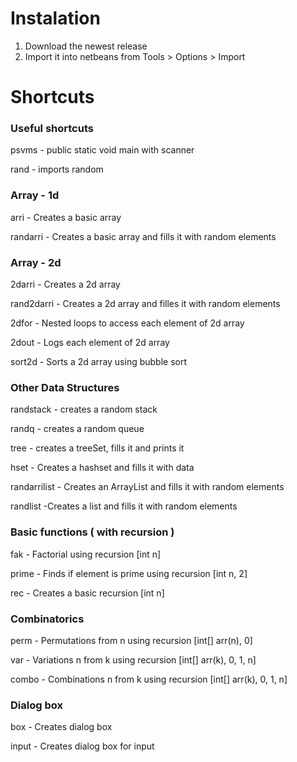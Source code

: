 # Instalation

1. Download the newest release
2. Import it into netbeans from Tools > Options > Import

# Shortcuts

### Useful shortcuts

psvms - public static void main with scanner

rand - imports random

### Array - 1d

arri - Creates a basic array

randarri - Creates a basic array and fills it with random elements

### Array - 2d

2darri - Creates a 2d array

rand2darri - Creates a 2d array and filles it with random elements

2dfor - Nested loops to access each element of 2d array

2dout - Logs each element of 2d array

sort2d - Sorts a 2d array using bubble sort

### Other Data Structures

randstack - creates a random stack

randq - creates a random queue

tree - creates a treeSet, fills it and prints it

hset - Creates a hashset and fills it with data

randarrilist - Creates an ArrayList and fills it with random elements

randlist -Creates a list and fills it with random elements

### Basic functions ( with recursion )

fak - Factorial using recursion [int n]

prime - Finds if element is prime using recursion [int n, 2]

rec - Creates a basic recursion [int n]

### Combinatorics

perm - Permutations from n using recursion [int[] arr(n), 0]

var - Variations n from k using recursion [int[] arr(k), 0, 1, n]

combo - Combinations n from k using recursion [int[] arr(k), 0, 1, n]

### Dialog box
box - Creates dialog box

input - Creates dialog box for input


